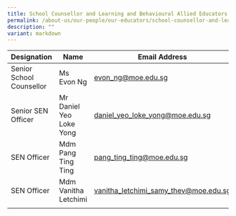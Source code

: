 ```yaml
---
title: School Counsellor and Learning and Behavioural Allied Educators
permalink: /about-us/our-people/our-educators/school-counsellor-and-learning-and-behavioural-allied-educators/
description: ""
variant: markdown
---
```

| Designation | Name | Email Address |
|---|---|---|
| Senior School Counsellor | Ms Evon Ng  |  evon_ng@moe.edu.sg |
| Senior SEN Officer | Mr Daniel Yeo Loke Yong |  daniel_yeo_loke_yong@moe.edu.sg |
| SEN Officer  |  Mdm Pang Ting Ting |  pang_ting_ting@moe.edu.sg |
| SEN Officer | Mdm Vanitha Letchimi | vanitha_letchimi_samy_thev@moe.edu.sg |
| | |